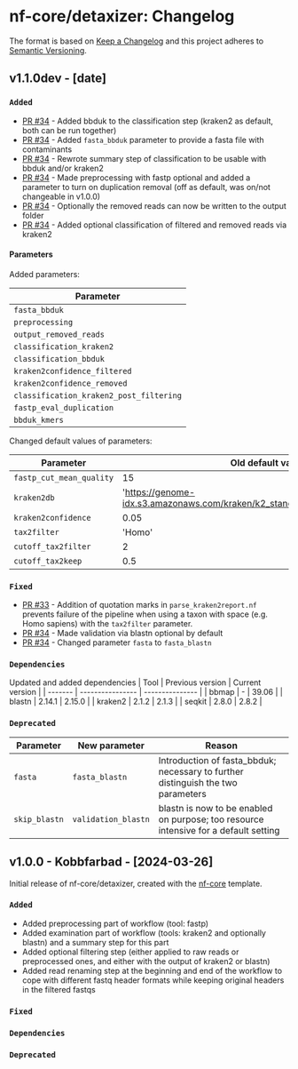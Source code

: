 # nf-core/detaxizer: Changelog

The format is based on [Keep a Changelog](https://keepachangelog.com/en/1.0.0/)
and this project adheres to [Semantic Versioning](https://semver.org/spec/v2.0.0.html).

## v1.1.0dev - [date]

### `Added`

- [PR #34](https://github.com/nf-core/detaxizer/pull/34) - Added bbduk to the classification step (kraken2 as default, both can be run together)
- [PR #34](https://github.com/nf-core/detaxizer/pull/34) - Added `fasta_bbduk` parameter to provide a fasta file with contaminants
- [PR #34](https://github.com/nf-core/detaxizer/pull/34) - Rewrote summary step of classification to be usable with bbduk and/or kraken2
- [PR #34](https://github.com/nf-core/detaxizer/pull/34) - Made preprocessing with fastp optional and added a parameter to turn on duplication removal (off as default, was on/not changeable in v1.0.0)
- [PR #34](https://github.com/nf-core/detaxizer/pull/34) - Optionally the removed reads can now be written to the output folder
- [PR #34](https://github.com/nf-core/detaxizer/pull/34) - Added optional classification of filtered and removed reads via kraken2

#### Parameters

Added parameters:

| Parameter                               |
| --------------------------------------- |
| `fasta_bbduk`                           |
| `preprocessing`                         |
| `output_removed_reads`                  |
| `classification_kraken2`                |
| `classification_bbduk`                  |
| `kraken2confidence_filtered`            |
| `kraken2confidence_removed`             |
| `classification_kraken2_post_filtering` |
| `fastp_eval_duplication`                |
| `bbduk_kmers`                           |

Changed default values of parameters:

| Parameter                | Old default value                                                             | New default value                                                             |
| ------------------------ | ----------------------------------------------------------------------------- | ----------------------------------------------------------------------------- |
| `fastp_cut_mean_quality` | 15                                                                            | 1                                                                             |
| `kraken2db`              | 'https://genome-idx.s3.amazonaws.com/kraken/k2_standard_08gb_20231009.tar.gz' | 'https://genome-idx.s3.amazonaws.com/kraken/k2_standard_08gb_20240605.tar.gz' |
| `kraken2confidence`      | 0.05                                                                          | 0.00                                                                          |
| `tax2filter`             | 'Homo'                                                                        | 'Homo sapiens'                                                                |
| `cutoff_tax2filter`      | 2                                                                             | 0                                                                             |
| `cutoff_tax2keep`        | 0.5                                                                           | 0.0                                                                           |

### `Fixed`

- [PR #33](https://github.com/nf-core/detaxizer/pull/33) - Addition of quotation marks in `parse_kraken2report.nf` prevents failure of the pipeline when using a taxon with space (e.g. Homo sapiens) with the `tax2filter` parameter.
- [PR #34](https://github.com/nf-core/detaxizer/pull/34) - Made validation via blastn optional by default
- [PR #34](https://github.com/nf-core/detaxizer/pull/34) - Changed parameter `fasta` to `fasta_blastn`

### `Dependencies`

Updated and added dependencies
| Tool    | Previous version | Current version |
| ------- | ---------------- | --------------- |
| bbmap   | -                | 39.06           |
| blastn  | 2.14.1           | 2.15.0          |
| kraken2 | 2.1.2            | 2.1.3           |
| seqkit  | 2.8.0            | 2.8.2           |


### `Deprecated`

| Parameter     | New parameter       | Reason                                                                               |
| ------------- | ------------------- | ------------------------------------------------------------------------------------ |
| `fasta`       | `fasta_blastn`      | Introduction of fasta_bbduk; necessary to further distinguish the two parameters     |
| `skip_blastn` | `validation_blastn` | blastn is now to be enabled on purpose; too resource intensive for a default setting |


## v1.0.0 - Kobbfarbad - [2024-03-26]

Initial release of nf-core/detaxizer, created with the [nf-core](https://nf-co.re/) template.

### `Added`

- Added preprocessing part of workflow (tool: fastp)
- Added examination part of workflow (tools: kraken2 and optionally blastn) and a summary step for this part
- Added optional filtering step (either applied to raw reads or preprocessed ones, and either with the output of kraken2 or blastn)
- Added read renaming step at the beginning and end of the workflow to cope with different fastq header formats while keeping original headers in the filtered fastqs

### `Fixed`

### `Dependencies`

### `Deprecated`
